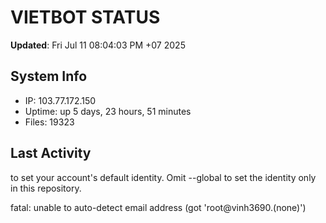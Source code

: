 # VIETBOT STATUS
**Updated**: Fri Jul 11 08:04:03 PM +07 2025

## System Info
- IP: 103.77.172.150
- Uptime: up 5 days, 23 hours, 51 minutes
- Files: 19323

## Last Activity

to set your account's default identity.
Omit --global to set the identity only in this repository.

fatal: unable to auto-detect email address (got 'root@vinh3690.(none)')
